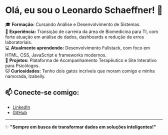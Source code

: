 # Olá, eu sou o Leonardo Schaeffner! 👋

🎓 **Formação:** Cursando Análise e Desenvolvimento de Sistemas.  
🧪 **Experiência:** Transição de carreira da área de Biomedicina para TI, com forte atuação em análise de dados, dashboards e redução de erros laboratoriais.  
💻 **Atualmente aprendendo:** Desenvolvimento Fullstack, com foco em HTML, CSS, JavaScript e frameworks modernos.  
🚀 **Projetos:** Plataforma de Acompanhamento Terapêutico e Site Interativo para Psicólogos.  
🐱 **Curiosidades:** Tenho dois gatos incríveis que moram comigo e minha namorada, Izabelly.  

## 📫 Conecte-se comigo:
- [LinkedIn](https://www.linkedin.com/in/leonardo-schaeffner/)
- [GitHub](https://github.com/leoschaeffner)

---

✨ **"Sempre em busca de transformar dados em soluções inteligentes!"**

